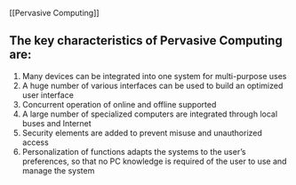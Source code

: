 
[[Pervasive Computing]]

## The key characteristics of Pervasive Computing are:
1. Many devices can be integrated into one system for multi-purpose uses
2. A huge number of various interfaces can be used to build an optimized user interface
3. Concurrent operation of online and offline supported
4. A large number of specialized computers are integrated through local buses and Internet
5. Security elements are added to prevent misuse and unauthorized access
6. Personalization of functions adapts the systems to the user’s preferences, so that no PC knowledge is required of the user to use and manage the system